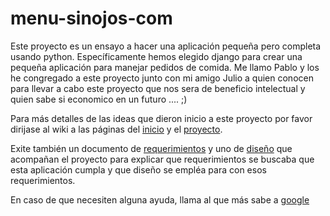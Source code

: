 ﻿# menu-sinojos-com

Este proyecto es un ensayo a hacer una aplicación pequeña pero completa usando python. Específicamente hemos elegido django para crear una pequeña aplicación para manejar pedidos de comida. Me llamo Pablo y los he congregado a este proyecto junto con mi amigo Julio a quien conocen para llevar a cabo este proyecto que nos sera de beneficio intelectual y quien sabe si economico en un futuro .... ;) 

Para más detalles de las ideas que dieron inicio a este proyecto por favor dirijase al wiki a las páginas del [inicio][1] y el [proyecto][2].

Exite también un documento de [requerimientos][3] y uno de [diseño][4] que acompañan el proyecto para explicar que requerimientos se buscaba que esta aplicación cumpla y que diseño se empléa para con esos requerimientos.

En caso de que necesiten alguna ayuda, llama al que más sabe a [google][5]

 [1]: https://github.com/programingfrik/menu-sinojos-com/wiki/Inicio
 [2]: https://github.com/programingfrik/menu-sinojos-com/wiki/Proyecto
 [3]: doc/requerimientos.md
 [4]: doc/diseno.md
 [5]: http://google.com/

